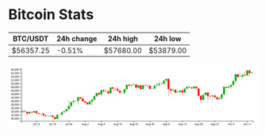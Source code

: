 # Bitcoin Stats

BTC/USDT|24h change|24h high|24h low|
|---|---|---|---|
|$56357.25|-0.51%|$57680.00|$53879.00|

<img src="./chart.svg">
